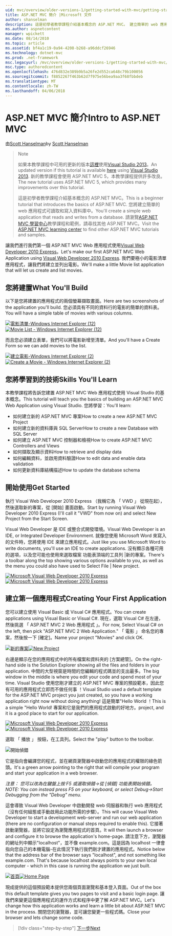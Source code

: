 ```yaml
---
uid: mvc/overview/older-versions-1/getting-started-with-mvc/getting-started-with-mvc-part1
title: ASP.NET MVC 簡介 |Microsoft 文件
author: shanselman
description: 這是初學者教學課程介紹基本概念的 ASP.NET MVC。 建立簡單的 web 應用程式可讀取和寫入資料庫中。
ms.author: aspnetcontent
manager: wpickett
ms.date: 08/14/2010
ms.topic: article
ms.assetid: bf4a1c19-0a94-4208-b268-a96ddcf26946
ms.technology: dotnet-mvc
ms.prod: .net-framework
msc.legacyurl: /mvc/overview/older-versions-1/getting-started-with-mvc/getting-started-with-mvc-part1
msc.type: authoredcontent
ms.openlocfilehash: 476d832e389b9b5a26fe2d552ca648c79b100056
ms.sourcegitcommit: f8852267f463b62d7f975e56bea9aa3f68fbbdeb
ms.translationtype: MT
ms.contentlocale: zh-TW
ms.lasthandoff: 04/06/2018
---
```

<a name="intro-to-aspnet-mvc"></a><span data-ttu-id="19e4c-104">ASP.NET MVC 簡介</span><span class="sxs-lookup"><span data-stu-id="19e4c-104">Intro to ASP.NET MVC</span></span>
====================
<span data-ttu-id="19e4c-105">由[Scott Hanselman](https://github.com/shanselman)</span><span class="sxs-lookup"><span data-stu-id="19e4c-105">by [Scott Hanselman](https://github.com/shanselman)</span></span>

> > [!NOTE]
> > <span data-ttu-id="19e4c-106">如果本教學課程中可用的更新的版本[這裡](../../getting-started/introduction/getting-started.md)使用[Visual Studio 2013](https://www.microsoft.com/visualstudio/eng/2013-downloads)。</span><span class="sxs-lookup"><span data-stu-id="19e4c-106">An updated version if this tutorial is available [here](../../getting-started/introduction/getting-started.md) using [Visual Studio 2013](https://www.microsoft.com/visualstudio/eng/2013-downloads).</span></span> <span data-ttu-id="19e4c-107">新的教學課程會使用 ASP.NET MVC 5，本教學課程提供許多改良。</span><span class="sxs-lookup"><span data-stu-id="19e4c-107">The new tutorial uses ASP.NET MVC 5, which provides many improvements over this tutorial.</span></span>
> 
> 
> <span data-ttu-id="19e4c-108">這是初學者教學課程介紹基本概念的 ASP.NET MVC。</span><span class="sxs-lookup"><span data-stu-id="19e4c-108">This is a beginner tutorial that introduces the basics of ASP.NET MVC.</span></span> <span data-ttu-id="19e4c-109">您將建立簡單的 web 應用程式可讀取和寫入資料庫中。</span><span class="sxs-lookup"><span data-stu-id="19e4c-109">You'll create a simple web application that reads and writes from a database.</span></span> <span data-ttu-id="19e4c-110">請瀏覽[ASP.NET MVC 學習中心](../../../index.md)教學課程和範例，請尋找其他 ASP.NET MVC。</span><span class="sxs-lookup"><span data-stu-id="19e4c-110">Visit the [ASP.NET MVC learning center](../../../index.md) to find other ASP.NET MVC tutorials and samples.</span></span>


<span data-ttu-id="19e4c-111">讓我們進行我們第一個 ASP.NET MVC Web 應用程式使用[Visual Web Developer 2010 Express](https://www.microsoft.com/express/Web/)。</span><span class="sxs-lookup"><span data-stu-id="19e4c-111">Let's make our first ASP.NET MVC Web Application using [Visual Web Developer 2010 Express](https://www.microsoft.com/express/Web/).</span></span> <span data-ttu-id="19e4c-112">我們要極小的電影清單應用程式，讓我們將建立並列出電影。</span><span class="sxs-lookup"><span data-stu-id="19e4c-112">We'll make a little Movie list application that will let us create and list movies.</span></span>

## <a name="what-youll-build"></a><span data-ttu-id="19e4c-113">您將建置</span><span class="sxs-lookup"><span data-stu-id="19e4c-113">What You'll Build</span></span>

<span data-ttu-id="19e4c-114">以下是您將建置的應用程式的兩個螢幕擷取畫面。</span><span class="sxs-lookup"><span data-stu-id="19e4c-114">Here are two screenshots of the application you'll build.</span></span> <span data-ttu-id="19e4c-115">您必須具有不同的資料行的電影的簡單的資料表。</span><span class="sxs-lookup"><span data-stu-id="19e4c-115">You will have a simple table of movies with various columns.</span></span>

<span data-ttu-id="19e4c-116">[![電影清單-Windows Internet Explorer (12)](getting-started-with-mvc-part1/_static/image2.png)](getting-started-with-mvc-part1/_static/image1.png)</span><span class="sxs-lookup"><span data-stu-id="19e4c-116">[![Movie List - Windows Internet Explorer (12)](getting-started-with-mvc-part1/_static/image2.png)](getting-started-with-mvc-part1/_static/image1.png)</span></span>

<span data-ttu-id="19e4c-117">而且您必須建立表單，我們可以將電影新增至清單。</span><span class="sxs-lookup"><span data-stu-id="19e4c-117">And you'll have a Create Form so we can add movies to the list.</span></span>

<span data-ttu-id="19e4c-118">[![建立電影-Windows Internet Explorer (2)](getting-started-with-mvc-part1/_static/image4.png)](getting-started-with-mvc-part1/_static/image3.png)</span><span class="sxs-lookup"><span data-stu-id="19e4c-118">[![Create a Movie - Windows Internet Explorer (2)](getting-started-with-mvc-part1/_static/image4.png)](getting-started-with-mvc-part1/_static/image3.png)</span></span>

## <a name="skills-youll-learn"></a><span data-ttu-id="19e4c-119">您將學習到的技術</span><span class="sxs-lookup"><span data-stu-id="19e4c-119">Skills You'll Learn</span></span>

<span data-ttu-id="19e4c-120">本教學課程將告訴您建置 ASP.NET MVC Web 應用程式使用 Visual Studio 的基本概念。</span><span class="sxs-lookup"><span data-stu-id="19e4c-120">This tutorial will teach you the basics of building an ASP.NET MVC Web Application using Visual Studio.</span></span> <span data-ttu-id="19e4c-121">您將學習：</span><span class="sxs-lookup"><span data-stu-id="19e4c-121">You'll learn:</span></span>

- <span data-ttu-id="19e4c-122">如何建立新的 ASP.NET MVC 專案</span><span class="sxs-lookup"><span data-stu-id="19e4c-122">How to create a new ASP.NET MVC Project</span></span>
- <span data-ttu-id="19e4c-123">如何建立新的資料庫與 SQL Server</span><span class="sxs-lookup"><span data-stu-id="19e4c-123">How to create a new Database with SQL Server</span></span>
- <span data-ttu-id="19e4c-124">如何建立 ASP.NET MVC 控制器和檢視</span><span class="sxs-lookup"><span data-stu-id="19e4c-124">How to create ASP.NET MVC Controllers and Views</span></span>
- <span data-ttu-id="19e4c-125">如何擷取及顯示資料</span><span class="sxs-lookup"><span data-stu-id="19e4c-125">How to retrieve and display data</span></span>
- <span data-ttu-id="19e4c-126">如何編輯資料，並啟用資料驗證</span><span class="sxs-lookup"><span data-stu-id="19e4c-126">How to edit data and enable data validation</span></span>
- <span data-ttu-id="19e4c-127">如何更新資料庫結構描述</span><span class="sxs-lookup"><span data-stu-id="19e4c-127">How to update the database schema</span></span>

## <a name="get-started"></a><span data-ttu-id="19e4c-128">開始使用</span><span class="sxs-lookup"><span data-stu-id="19e4c-128">Get Started</span></span>

<span data-ttu-id="19e4c-129">執行 Visual Web Developer 2010 Express （我稱它為 「 VWD 」 從現在起），然後選取新的專案，從 [開始] 畫面啟動。</span><span class="sxs-lookup"><span data-stu-id="19e4c-129">Start by running Visual Web Developer 2010 Express (I'll call it "VWD" from now on) and select New Project from the Start Screen.</span></span>

<span data-ttu-id="19e4c-130">Visual Web Developer 是 IDE 或整合式開發環境。</span><span class="sxs-lookup"><span data-stu-id="19e4c-130">Visual Web Developer is an IDE, or Integrated Developer Environment.</span></span> <span data-ttu-id="19e4c-131">就像您使用 Microsoft Word 來寫入的文件時，您將使用 IDE 來建立應用程式。</span><span class="sxs-lookup"><span data-stu-id="19e4c-131">Just like you use Microsoft Word to write documents, you'll use an IDE to create applications.</span></span> <span data-ttu-id="19e4c-132">沒有顯示各種可用的選項，以及您可能也使用來選取檔案 功能表頂端的工具列 |新的專案。</span><span class="sxs-lookup"><span data-stu-id="19e4c-132">There's a toolbar along the top showing various options available to you, as well as the menu you could also have used to Select File | New project.</span></span>

<span data-ttu-id="19e4c-133">[![Microsoft Visual Web Developer 2010 Express](getting-started-with-mvc-part1/_static/image6.png)](getting-started-with-mvc-part1/_static/image5.png)</span><span class="sxs-lookup"><span data-stu-id="19e4c-133">[![Microsoft Visual Web Developer 2010 Express](getting-started-with-mvc-part1/_static/image6.png)](getting-started-with-mvc-part1/_static/image5.png)</span></span>

## <a name="creating-your-first-application"></a><span data-ttu-id="19e4c-134">建立第一個應用程式</span><span class="sxs-lookup"><span data-stu-id="19e4c-134">Creating Your First Application</span></span>

<span data-ttu-id="19e4c-135">您可以建立使用 Visual Basic 或 Visual C# 應用程式。</span><span class="sxs-lookup"><span data-stu-id="19e4c-135">You can create applications using Visual Basic or Visual C#.</span></span> <span data-ttu-id="19e4c-136">現在，選取 Visual C# 在左邊，然後挑選 「 ASP.NET MVC 2 Web 應用程式 」。</span><span class="sxs-lookup"><span data-stu-id="19e4c-136">For now, Select Visual C# on the left, then pick "ASP.NET MVC 2 Web Application."</span></span> <span data-ttu-id="19e4c-137">「 電影 」 命名您的專案，然後按一下 [確定]。</span><span class="sxs-lookup"><span data-stu-id="19e4c-137">Name your project "Movies" and click OK.</span></span>

<span data-ttu-id="19e4c-138">[![新的專案](getting-started-with-mvc-part1/_static/image8.png)](getting-started-with-mvc-part1/_static/image7.png)</span><span class="sxs-lookup"><span data-stu-id="19e4c-138">[![New Project](getting-started-with-mvc-part1/_static/image8.png)](getting-started-with-mvc-part1/_static/image7.png)</span></span>

<span data-ttu-id="19e4c-139">右邊是顯示在您的應用程式中的所有檔案和資料夾的 [方案總管]。</span><span class="sxs-lookup"><span data-stu-id="19e4c-139">On the right-hand side is the Solution Explorer showing all the files and folders in your application.</span></span> <span data-ttu-id="19e4c-140">中間的大型視窗是時間的您編輯的程式碼並的支出最多。</span><span class="sxs-lookup"><span data-stu-id="19e4c-140">The big window in the middle is where you edit your code and spend most of your time.</span></span> <span data-ttu-id="19e4c-141">Visual Studio 使用您剛才建立的 ASP.NET MVC 專案的預設範本，因此您有可用的應用程式立即而不做任何事 ！</span><span class="sxs-lookup"><span data-stu-id="19e4c-141">Visual Studio used a default template for the ASP.NET MVC project you just created, so you have a working application right now without doing anything!</span></span> <span data-ttu-id="19e4c-142">這是簡單"Hello World ！</span><span class="sxs-lookup"><span data-stu-id="19e4c-142">This is a simple "Hello World!</span></span> <span data-ttu-id="19e4c-143">專案和它是我們的應用程式啟動的好地方。</span><span class="sxs-lookup"><span data-stu-id="19e4c-143">project, and it is a good place to start for our application.</span></span>

<span data-ttu-id="19e4c-144">[![Microsoft Visual Web Developer 2010 Express](getting-started-with-mvc-part1/_static/image10.png)](getting-started-with-mvc-part1/_static/image9.png)</span><span class="sxs-lookup"><span data-stu-id="19e4c-144">[![Microsoft Visual Web Developer 2010 Express](getting-started-with-mvc-part1/_static/image10.png)](getting-started-with-mvc-part1/_static/image9.png)</span></span>

<span data-ttu-id="19e4c-145">選取 「 播放 」 按鈕，在工具列。</span><span class="sxs-lookup"><span data-stu-id="19e4c-145">Select the "play" button to the toolbar.</span></span>

![開始偵錯](getting-started-with-mvc-part1/_static/image11.png)

<span data-ttu-id="19e4c-147">它是指向會編譯您的程式，並在網頁瀏覽器中啟動您的應用程式的權限的綠色箭頭。</span><span class="sxs-lookup"><span data-stu-id="19e4c-147">It's a green arrow pointing to the right that will compile your program and start your application in a web browser.</span></span>

<span data-ttu-id="19e4c-148">*注意： 您可以改為在鍵盤上按 F5 或選取偵錯-&gt;從 [偵錯] 功能表開始偵錯。*</span><span class="sxs-lookup"><span data-stu-id="19e4c-148">*NOTE: You can instead press F5 on your keyboard, or select Debug-&gt;Start Debugging from the "Debug" menu.*</span></span>

<span data-ttu-id="19e4c-149">這會導致 Visual Web Developer 中啟動開發 web 伺服器和執行 web 應用程式 （沒有任何組態或手動啟用此功能所需的步驟）。</span><span class="sxs-lookup"><span data-stu-id="19e4c-149">This will cause Visual Web Developer to start a development web-server and run our web application (there are no configuration or manual steps required to enable this).</span></span> <span data-ttu-id="19e4c-150">它接著啟動瀏覽器，並將它設定為瀏覽應用程式的首頁。</span><span class="sxs-lookup"><span data-stu-id="19e4c-150">It will then launch a browser and configure it to browse the application's home-page.</span></span> <span data-ttu-id="19e4c-151">請注意下方，瀏覽器的網址列中顯示"localhost"，並不像 example.com。這是因為 localhost 一律會指向您自己的本機電腦-在此情況下執行我們剛才建置的應用程式。</span><span class="sxs-lookup"><span data-stu-id="19e4c-151">Notice below that the address bar of the browser says "localhost", and not something like example.com. That's because localhost always points to your own local computer - which in this case is running the application we just built.</span></span>

<span data-ttu-id="19e4c-152">[![首頁](getting-started-with-mvc-part1/_static/image13.png)](getting-started-with-mvc-part1/_static/image12.png)</span><span class="sxs-lookup"><span data-stu-id="19e4c-152">[![Home Page](getting-started-with-mvc-part1/_static/image13.png)](getting-started-with-mvc-part1/_static/image12.png)</span></span>

<span data-ttu-id="19e4c-153">現成提供的這個預設範本提供您兩個頁面瀏覽和基本登入頁面。</span><span class="sxs-lookup"><span data-stu-id="19e4c-153">Out of the box this default template gives you two pages to visit and a basic login page.</span></span> <span data-ttu-id="19e4c-154">讓我們來變更這個應用程式的運作方式和程序中更了解 ASP.NET MVC。</span><span class="sxs-lookup"><span data-stu-id="19e4c-154">Let's change how this application works and learn a little bit about ASP.NET MVC in the process.</span></span> <span data-ttu-id="19e4c-155">關閉您的瀏覽器，並可讓您變更一些程式碼。</span><span class="sxs-lookup"><span data-stu-id="19e4c-155">Close your browser and lets change some code.</span></span>

> [!div class="step-by-step"]
> [<span data-ttu-id="19e4c-156">下一步</span><span class="sxs-lookup"><span data-stu-id="19e4c-156">Next</span></span>](getting-started-with-mvc-part2.md)
